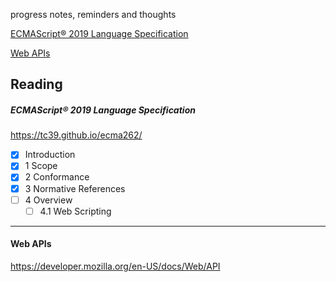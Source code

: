 
progress notes, reminders and thoughts

[ECMAScript® 2019 Language Specification](#ecmascript-2019-language-specification)

[Web APIs](#web-apis)

## Reading
##### ECMAScript® 2019 Language Specification
https://tc39.github.io/ecma262/
- [x] Introduction
- [x] 1 Scope
- [x] 2 Conformance
- [x] 3 Normative References
- [ ] 4 Overview
  - [ ] 4.1 Web Scripting
___
#### Web APIs
https://developer.mozilla.org/en-US/docs/Web/API
